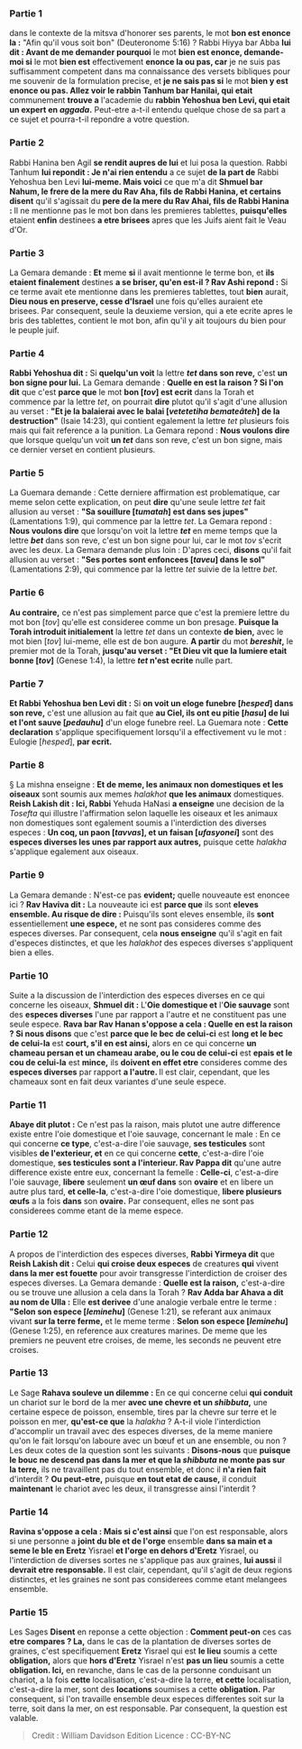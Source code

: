 
### Partie 1
dans le contexte de la mitsva d'honorer ses parents, le mot <b>bon est enonce la :</b> "Afin qu'il vous soit bon" (Deuteronome 5:16) ? Rabbi Hiyya bar Abba <b>lui dit : Avant de me demander pourquoi</b> le mot <b>bien est enonce, demande-moi si</b> le mot <b>bien est</b> effectivement <b>enonce la ou pas, car</b> je ne suis pas suffisamment competent dans ma connaissance des versets bibliques pour me souvenir de la formulation precise, et <b>je ne sais pas si</b> le mot <b>bien y est enonce ou pas. Allez voir le rabbin Tanhum bar Hanilai, qui etait</b> communement <b>trouve a</b> l'academie du <b>rabbin Yehoshua ben Levi, qui etait un expert en <i>aggada</i>.</b> Peut-etre a-t-il entendu quelque chose de sa part a ce sujet et pourra-t-il repondre a votre question.

### Partie 2
Rabbi Hanina ben Agil <b>se rendit aupres de lui</b> et lui posa la question. Rabbi Tanhum <b>lui repondit : Je n'ai rien entendu</b> a ce sujet <b>de la part de</b> Rabbi Yehoshua ben Levi <b>lui-meme. Mais voici</b> ce que m'a dit <b>Shmuel bar Nahum, le frere de la mere du Rav Aha, fils de Rabbi Hanina, et certains disent</b> qu'il s'agissait du <b>pere de la mere du Rav Ahai, fils de Rabbi Hanina : </b> Il ne mentionne pas le mot bon dans les premieres tablettes, <b>puisqu'elles</b> etaient <b>enfin</b> destinees <b>a etre brisees</b> apres que les Juifs aient fait le Veau d'Or.

### Partie 3
La Gemara demande : <b>Et</b> meme <b>si</b> il avait mentionne le terme bon, et <b>ils etaient finalement</b> destines <b>a se briser, qu'en est-il ? Rav Ashi repond :</b> Si ce terme avait ete mentionne dans les premieres tablettes, tout <b>bien</b> aurait, <b>Dieu nous en preserve, cesse d'Israel</b> une fois qu'elles auraient ete brisees. Par consequent, seule la deuxieme version, qui a ete ecrite apres le bris des tablettes, contient le mot bon, afin qu'il y ait toujours du bien pour le peuple juif.

### Partie 4
<b>Rabbi Yehoshua dit :</b> Si <b>quelqu'un voit</b> la lettre <b><i>tet</i> dans son reve,</b> c'est <b>un bon signe pour lui.</b> La Gemara demande : <b>Quelle en est la raison ? Si l'on dit</b> que c'est <b>parce que</b> le mot <b>bon [<i>tov</i>] est ecrit</b> dans la Torah et commence par la lettre <i>tet</i>, on pourrait <b>dire</b> plutot qu'il s'agit d'une allusion au verset : <b>"Et je la balaierai avec le balai [<i>vetetetiha bemateâteh</i>] de la destruction"</b> (Isaie 14:23), qui contient egalement la lettre <i>tet</i> plusieurs fois mais qui fait reference a la punition. La Gemara repond : <b>Nous voulons dire</b> que lorsque quelqu'un voit <b>un <i>tet</i></b> dans son reve, c'est un bon signe, mais ce dernier verset en contient plusieurs.

### Partie 5
La Guemara demande : Cette derniere affirmation est problematique, car meme selon cette explication, on peut <b>dire</b> qu'une seule lettre <i>tet</i> fait allusion au verset : <b>"Sa souillure [<i>tumatah</i>] est dans ses jupes"</b> (Lamentations 1:9), qui commence par la lettre <i>tet</i>. La Gemara repond : <b>Nous voulons dire</b> que lorsqu'on voit la lettre <b><i>tet</i></b> en meme temps que la lettre <b><i>bet</i></b> dans son reve, c'est un bon signe pour lui, car le mot <i>tov</i> s'ecrit avec les deux. La Gemara demande plus loin : D'apres ceci, <b>disons</b> qu'il fait allusion au verset : <b>"Ses portes sont enfoncees [<i>taveu</i>] dans le sol"</b> (Lamentations 2:9), qui commence par la lettre <i>tet</i> suivie de la lettre <i>bet</i>.

### Partie 6
<b>Au contraire,</b> ce n'est pas simplement parce que c'est la premiere lettre du mot bon [<i>tov</i>] qu'elle est consideree comme un bon presage. <b>Puisque la Torah introduit initialement</b> la lettre <i>tet</i> dans un contexte <b>de bien,</b> avec le mot bien [<i>tov</i>] lui-meme, elle est de bon augure. <b>A partir</b> du mot <b><i>bereshit</i>,</b> le premier mot de la Torah, <b>jusqu'au verset : <b>"Et Dieu vit que la lumiere</b> etait bonne [<i>tov</i>]</b> (Genese 1:4), la lettre <b><i>tet</i> n'est ecrite</b> nulle part.

### Partie 7
<b>Et Rabbi Yehoshua ben Levi dit :</b> Si <b>on voit un eloge funebre [<i>hesped</i>] dans son reve,</b> c'est une allusion au fait que <b>au Ciel, ils ont eu pitie [<i>hasu</i>] de lui et l'ont sauve [<i>pedauhu</i>]</b> d'un eloge funebre reel. La Guemara note : <b>Cette declaration</b> s'applique specifiquement lorsqu'il a effectivement vu le mot : Eulogie [<i>hesped</i>], <b>par ecrit.</b>

### Partie 8
§ La mishna enseigne : <b>Et de meme, les animaux non domestiques et les oiseaux</b> sont soumis aux memes <i>halakhot</i> <b>que les animaux</b> domestiques. <b>Reish Lakish dit : Ici, Rabbi</b> Yehuda HaNasi <b>a enseigne</b> une decision de la <i>Tosefta</i> qui illustre l'affirmation selon laquelle les oiseaux et les animaux non domestiques sont egalement soumis a l'interdiction des diverses especes : <b>Un coq, un paon [<i>tavvas</i>], et un faisan [<i>ufasyonei</i>]</b> sont des <b>especes diverses les unes par rapport aux autres,</b> puisque cette <i>halakha</i> s'applique egalement aux oiseaux.

### Partie 9
La Gemara demande : N'est-ce pas <b>evident;</b> quelle nouveaute est enoncee ici ? <b>Rav Haviva dit :</b> La nouveaute ici est <b>parce que</b> ils sont <b>eleves ensemble. Au risque de dire :</b> Puisqu'ils sont eleves ensemble, ils <b>sont</b> essentiellement <b>une espece,</b> et ne sont pas consideres comme des especes diverses. Par consequent, cela <b>nous enseigne</b> qu'il s'agit en fait d'especes distinctes, et que les <i>halakhot</i> des especes diverses s'appliquent bien a elles.

### Partie 10
Suite a la discussion de l'interdiction des especes diverses en ce qui concerne les oiseaux, <b>Shmuel dit :</b> L'<b>Oie domestique et</b> l'<b>Oie sauvage</b> sont des <b>especes diverses</b> l'une par rapport a l'autre</b> et ne constituent pas une seule espece. <b>Rava bar Rav Hanan s'oppose a cela : Quelle en est la raison ? Si nous disons</b> que c'est <b>parce que le bec de celui-ci</b> est <b>long et le bec de celui-la</b> est <b>court, s'il en est ainsi,</b> alors en ce qui concerne <b>un chameau persan et un chameau arabe, ou le cou de celui-ci</b> est <b>epais et le cou de celui-la</b> est <b>mince,</b> ils <b>doivent en effet etre</b> consideres comme des <b>especes diverses</b> par rapport <b>a l'autre. </b> Il est clair, cependant, que les chameaux sont en fait deux variantes d'une seule espece.

### Partie 11
<b>Abaye dit plutot :</b> Ce n'est pas la raison, mais plutot une autre difference existe entre l'oie domestique et l'oie sauvage, concernant le male : En ce qui concerne <b>ce type</b>, c'est-a-dire l'oie sauvage, <b>ses testicules</b> sont visibles <b>de l'exterieur, et</b> en ce qui concerne <b>cette</b>, c'est-a-dire l'oie domestique, <b>ses testicules sont a l'interieur. Rav Pappa dit</b> qu'une autre difference existe entre eux, concernant la femelle : <b>Celle-ci</b>, c'est-a-dire l'oie sauvage, <b>libere</b> seulement <b>un œuf dans</b> son <b>ovaire</b> et en libere un autre plus tard, <b>et celle-la</b>, c'est-a-dire l'oie domestique, <b>libere plusieurs œufs</b> a la fois <b>dans</b> son <b>ovaire.</b> Par consequent, elles ne sont pas considerees comme etant de la meme espece.

### Partie 12
A propos de l'interdiction des especes diverses, <b>Rabbi Yirmeya dit</b> que <b>Reish Lakish dit :</b> Celui <b>qui croise deux especes</b> de creatures <b>qui</b> vivent <b>dans la mer est fouette</b> pour avoir transgresse l'interdiction de croiser des especes diverses. La Gemara demande : <b>Quelle est la raison,</b> c'est-a-dire ou se trouve une allusion a cela dans la Torah ? <b>Rav Adda bar Ahava a dit au nom de Ulla :</b> Elle <b>est derivee</b> d'une analogie verbale entre le terme : <b>"Selon son espece [<i>leminehu</i>]</b> (Genese 1:21), se referant aux animaux vivant <b>sur la terre ferme,</b> et le meme terme : <b>Selon son espece [<i>leminehu</i>]</b> (Genese 1:25), en reference aux creatures marines. De meme que les premiers ne peuvent etre croises, de meme, les seconds ne peuvent etre croises.

### Partie 13
Le Sage <b>Rahava souleve un dilemme :</b> En ce qui concerne celui <b>qui conduit</b> un chariot sur le bord de la mer <b>avec une chevre et un <i>shibbuta</i>,</b> une certaine espece de poisson, ensemble, tires par la chevre sur terre et le poisson en mer, <b>qu'est-ce que</b> la <i>halakha</i> ? A-t-il viole l'interdiction d'accomplir un travail avec des especes diverses, de la meme maniere qu'on le fait lorsqu'on laboure avec un bœuf et un ane ensemble, ou non ? Les deux cotes de la question sont les suivants : <b>Disons-nous</b> que <b>puisque le bouc ne descend pas dans la mer et que la <i>shibbuta</i> ne monte pas sur la terre,</b> ils ne travaillent pas du tout ensemble, et donc il <b>n'a rien fait</b> d'interdit ? <b>Ou peut-etre,</b> puisque <b>en tout etat de cause,</b> il conduit <b>maintenant</b> le chariot avec les deux, il transgresse ainsi l'interdit ?

### Partie 14
<b>Ravina s'oppose a cela : Mais si c'est ainsi</b> que l'on est responsable, alors si une personne a <b>joint du ble et de l'orge</b> ensemble <b>dans sa main et a seme le ble en Eretz</b> Yisrael <b>et l'orge en dehors d'Eretz</b> Yisrael, ou l'interdiction de diverses sortes ne s'applique pas aux graines, <b>lui aussi</b> il <b>devrait etre responsable.</b> Il est clair, cependant, qu'il s'agit de deux regions distinctes, et les graines ne sont pas considerees comme etant melangees ensemble.

### Partie 15
Les Sages <b>Disent</b> en reponse a cette objection : <b>Comment peut-on</b> ces cas <b>etre compares ? La,</b> dans le cas de la plantation de diverses sortes de graines, c'est specifiquement <b>Eretz</b> Yisrael qui est <b>le lieu</b> soumis a cette <b>obligation,</b> alors que <b>hors d'Eretz</b> Yisrael n'est <b>pas un lieu</b> soumis a cette <b>obligation. Ici,</b> en revanche, dans le cas de la personne conduisant un chariot, a la fois <b>cette</b> localisation, c'est-a-dire la terre, <b>et cette</b> localisation, c'est-a-dire la mer, sont des <b>locations</b> soumises a cette <b>obligation.</b> Par consequent, si l'on travaille ensemble deux especes differentes soit sur la terre, soit dans la mer, on est responsable. Par consequent, la question est valable.

>Credit : William Davidson Edition
>Licence : CC-BY-NC